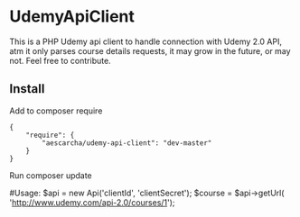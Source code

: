 # UdemyApiClient

This is a PHP Udemy api client to handle connection with Udemy 2.0 API, atm it only parses course details requests, it may grow in the future, or may not. Feel free to contribute.

## Install

Add to composer require

    {
        "require": {
            "aescarcha/udemy-api-client": "dev-master"
        }
    }
    
Run composer update

#Usage:
    $api = new Api('clientId', 'clientSecret');
    $course = $api->getUrl( 'http://www.udemy.com/api-2.0/courses/1');
